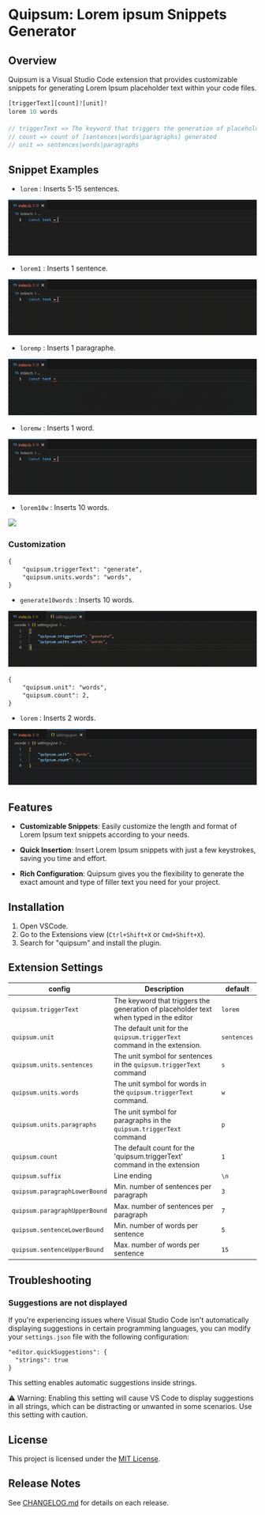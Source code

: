 # Quipsum: Lorem ipsum Snippets Generator

## Overview

Quipsum is a Visual Studio Code extension that provides customizable snippets for generating Lorem Ipsum placeholder text within your code files.

```js
[triggerText][count]?[unit]?
lorem 10 words

// triggerText => The keyword that triggers the generation of placeholder
// count => count of [sentences|words|paragraphs] generated
// unit => sentences|words|paragraphs
```

## Snippet Examples

- `lorem` : Inserts 5-15 sentences.
<img src="https://raw.githubusercontent.com/aisevim/quipsum/master/docs/assets/lorem.gif" />

- `lorem1` : Inserts 1 sentence.
<img src="https://raw.githubusercontent.com/aisevim/quipsum/master/docs/assets/lorem1.gif" />

- `loremp` : Inserts 1 paragraphe.
<img src="https://raw.githubusercontent.com/aisevim/quipsum/master/docs/assets/loremp.gif" />

- `loremw` : Inserts 1 word.
<img src="https://raw.githubusercontent.com/aisevim/quipsum/master/docs/assets/loremw.gif" />

- `lorem10w` : Inserts 10 words.
<img src="https://raw.githubusercontent.com/aisevim/quipsum/master/docs/assets/lorem10w.gif" />

### Customization

```jsonc
{
	"quipsum.triggerText": "generate",
	"quipsum.units.words": "words",
}
```
- `generate10words` : Inserts 10 words.

<img src="https://raw.githubusercontent.com/aisevim/quipsum/master/docs/assets/generate10words.gif" />

```jsonc
{
	"quipsum.unit": "words",
	"quipsum.count": 2,
}
```
- `lorem` : Inserts 2 words.

<img src="https://raw.githubusercontent.com/aisevim/quipsum/master/docs/assets/lorem2w.gif" />

## Features

- **Customizable Snippets**: Easily customize the length and format of Lorem Ipsum text snippets according to your needs.

- **Quick Insertion**: Insert Lorem Ipsum snippets with just a few keystrokes, saving you time and effort.

- **Rich Configuration**: Quipsum gives you the flexibility to generate the exact amount and type of filler text you need for your project.

## Installation

1. Open VSCode.
2. Go to the Extensions view (`Ctrl+Shift+X` or `Cmd+Shift+X`).
3. Search for "quipsum" and install the plugin.

## Extension Settings

| config                        | Description                                                                           | default     |
| ----------------------------- | ------------------------------------------------------------------------------------- | ----------- |
| `quipsum.triggerText`         | The keyword that triggers the generation of placeholder text when typed in the editor | `lorem`     |
| `quipsum.unit`                | The default unit for the `quipsum.triggerText` command in the extension.              | `sentences` |
| `quipsum.units.sentences`     | The unit symbol for sentences in the `quipsum.triggerText` command                    | `s`         |
| `quipsum.units.words`         | The unit symbol for words in the `quipsum.triggerText` command.                       | `w`         |
| `quipsum.units.paragraphs`    | The unit symbol for paragraphs in the `quipsum.triggerText` command                   | `p`         |
| `quipsum.count`               | The default count for the 'quipsum.triggerText' command in the extension              | `1`         |
| `quipsum.suffix`              | Line ending                                                                           | `\n`        |
| `quipsum.paragraphLowerBound` | Min. number of sentences per paragraph                                                | `3`         |
| `quipsum.paragraphUpperBound` | Max. number of sentences per paragraph                                                | `7`         |
| `quipsum.sentenceLowerBound`  | Min. number of words per sentence                                                     | `5`         |
| `quipsum.sentenceUpperBound`  | Max. number of words per sentence                                                     | `15`        |

## Troubleshooting

### Suggestions are not displayed

If you're experiencing issues where Visual Studio Code isn't automatically displaying suggestions in certain programming languages, you can modify your `settings.json` file with the following configuration:

```jsonc
"editor.quickSuggestions": {
  "strings": true
}
```

This setting enables automatic suggestions inside strings.

:warning: Warning: Enabling this setting will cause VS Code to display suggestions in all strings, which can be distracting or unwanted in some scenarios. Use this setting with caution.

## License

This project is licensed under the [MIT License](LICENSE).

## Release Notes

See [CHANGELOG.md](CHANGELOG.md) for details on each release.